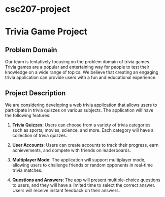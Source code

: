 # csc207-project

# Trivia Game Project

## Problem Domain
Our team is tentatively focusing on the problem domain of trivia games. Trivia games are a popular and entertaining way for people to test their knowledge on a wide range of topics. We believe that creating an engaging trivia application can provide users with a fun and educational experience.

## Project Description
We are considering developing a web trivia application that allows users to participate in trivia quizzes on various subjects. The application will have the following features:

1. **Trivia Quizzes**: Users can choose from a variety of trivia categories such as sports, movies, science, and more. Each category will have a collection of trivia quizzes.

2. **User Accounts**: Users can create accounts to track their progress, earn achievements, and compete with friends on leaderboards.

3. **Multiplayer Mode**: The application will support multiplayer mode, allowing users to challenge friends or random opponents in real-time trivia matches.

4. **Questions and Answers**: The app will present multiple-choice questions to users, and they will have a limited time to select the correct answer. Users will receive instant feedback on their answers.
